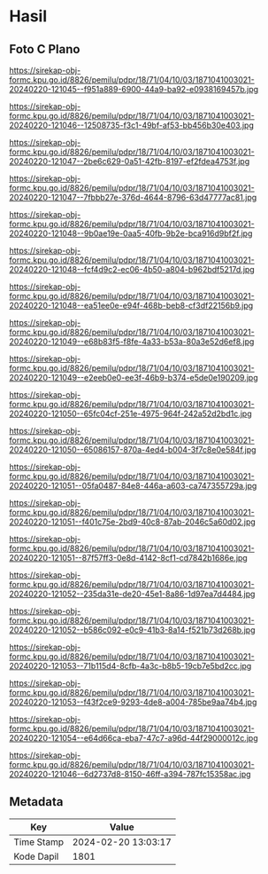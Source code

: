 # Hasil

## Foto C Plano

https://sirekap-obj-formc.kpu.go.id/8826/pemilu/pdpr/18/71/04/10/03/1871041003021-20240220-121045--f951a889-6900-44a9-ba92-e0938169457b.jpg

https://sirekap-obj-formc.kpu.go.id/8826/pemilu/pdpr/18/71/04/10/03/1871041003021-20240220-121046--12508735-f3c1-49bf-af53-bb456b30e403.jpg

https://sirekap-obj-formc.kpu.go.id/8826/pemilu/pdpr/18/71/04/10/03/1871041003021-20240220-121047--2be6c629-0a51-42fb-8197-ef2fdea4753f.jpg

https://sirekap-obj-formc.kpu.go.id/8826/pemilu/pdpr/18/71/04/10/03/1871041003021-20240220-121047--7fbbb27e-376d-4644-8796-63d47777ac81.jpg

https://sirekap-obj-formc.kpu.go.id/8826/pemilu/pdpr/18/71/04/10/03/1871041003021-20240220-121048--9b0ae19e-0aa5-40fb-9b2e-bca916d9bf2f.jpg

https://sirekap-obj-formc.kpu.go.id/8826/pemilu/pdpr/18/71/04/10/03/1871041003021-20240220-121048--fcf4d9c2-ec06-4b50-a804-b962bdf5217d.jpg

https://sirekap-obj-formc.kpu.go.id/8826/pemilu/pdpr/18/71/04/10/03/1871041003021-20240220-121048--ea51ee0e-e94f-468b-beb8-cf3df22156b9.jpg

https://sirekap-obj-formc.kpu.go.id/8826/pemilu/pdpr/18/71/04/10/03/1871041003021-20240220-121049--e68b83f5-f8fe-4a33-b53a-80a3e52d6ef8.jpg

https://sirekap-obj-formc.kpu.go.id/8826/pemilu/pdpr/18/71/04/10/03/1871041003021-20240220-121049--e2eeb0e0-ee3f-46b9-b374-e5de0e190209.jpg

https://sirekap-obj-formc.kpu.go.id/8826/pemilu/pdpr/18/71/04/10/03/1871041003021-20240220-121050--65fc04cf-251e-4975-964f-242a52d2bd1c.jpg

https://sirekap-obj-formc.kpu.go.id/8826/pemilu/pdpr/18/71/04/10/03/1871041003021-20240220-121050--65086157-870a-4ed4-b004-3f7c8e0e584f.jpg

https://sirekap-obj-formc.kpu.go.id/8826/pemilu/pdpr/18/71/04/10/03/1871041003021-20240220-121051--05fa0487-84e8-446a-a603-ca747355729a.jpg

https://sirekap-obj-formc.kpu.go.id/8826/pemilu/pdpr/18/71/04/10/03/1871041003021-20240220-121051--f401c75e-2bd9-40c8-87ab-2046c5a60d02.jpg

https://sirekap-obj-formc.kpu.go.id/8826/pemilu/pdpr/18/71/04/10/03/1871041003021-20240220-121051--87f57ff3-0e8d-4142-8cf1-cd7842b1686e.jpg

https://sirekap-obj-formc.kpu.go.id/8826/pemilu/pdpr/18/71/04/10/03/1871041003021-20240220-121052--235da31e-de20-45e1-8a86-1d97ea7d4484.jpg

https://sirekap-obj-formc.kpu.go.id/8826/pemilu/pdpr/18/71/04/10/03/1871041003021-20240220-121052--b586c092-e0c9-41b3-8a14-f521b73d268b.jpg

https://sirekap-obj-formc.kpu.go.id/8826/pemilu/pdpr/18/71/04/10/03/1871041003021-20240220-121053--71b115d4-8cfb-4a3c-b8b5-19cb7e5bd2cc.jpg

https://sirekap-obj-formc.kpu.go.id/8826/pemilu/pdpr/18/71/04/10/03/1871041003021-20240220-121053--f43f2ce9-9293-4de8-a004-785be9aa74b4.jpg

https://sirekap-obj-formc.kpu.go.id/8826/pemilu/pdpr/18/71/04/10/03/1871041003021-20240220-121054--e64d66ca-eba7-47c7-a96d-44f29000012c.jpg

https://sirekap-obj-formc.kpu.go.id/8826/pemilu/pdpr/18/71/04/10/03/1871041003021-20240220-121046--6d2737d8-8150-46ff-a394-787fc15358ac.jpg


## Metadata

| Key        | Value               |
| ---------- | ------------------- |
| Time Stamp | 2024-02-20 13:03:17 |
| Kode Dapil | 1801                |



